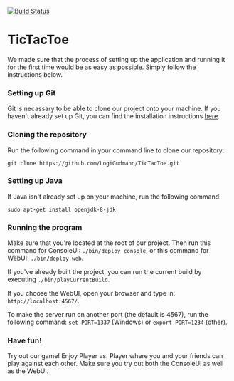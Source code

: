 [![Build Status](https://magnum.travis-ci.com/LogiGudmann/TicTacToe.svg?token=7XFxtsfHskBb63iWuLSn&branch=master)](https://magnum.travis-ci.com/LogiGudmann/TicTacToe)
# TicTacToe

We made sure that the process of setting up the application and running it for the first time would be as easy as possible. Simply follow the instructions below.

### Setting up Git
Git is necassary to be able to clone our project onto your machine. If you haven't already set up Git, you can find the installation instructions [here](https://goo.gl/Xy3rLy "Git setup").


### Cloning the repository
Run the following command in your command line to clone our repository:
```
git clone https://github.com/LogiGudmann/TicTacToe.git
```

### Setting up Java
If Java isn't already set up on your machine, run the following command:
```
sudo apt-get install openjdk-8-jdk
```

### Running the program
Make sure that you're located at the root of our project. Then run this command for ConsoleUI: `./bin/deploy console`, or this command for WebUI: `./bin/deploy web`.

If you've already built the project, you can run the current build by executing `./bin/playCurrentBuild`.

If you choose the WebUI, open your browser and type in: `http://localhost:4567/`.

To make the server run on another port (the default is 4567), run the following command: 
`set PORT=1337` (Windows) or `export PORT=1234` (other).




### Have fun!
Try out our game! Enjoy Player vs. Player where you and your friends can play against each other. Make sure you try out both the ConsoleUI as well as the WebUI.




